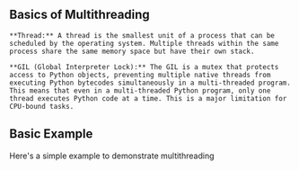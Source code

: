 ## Basics of Multithreading

    **Thread:** A thread is the smallest unit of a process that can be scheduled by the operating system. Multiple threads within the same process share the same memory space but have their own stack.

    **GIL (Global Interpreter Lock):** The GIL is a mutex that protects access to Python objects, preventing multiple native threads from executing Python bytecodes simultaneously in a multi-threaded program. This means that even in a multi-threaded Python program, only one thread executes Python code at a time. This is a major limitation for CPU-bound tasks.


## Basic Example

Here's a simple example to demonstrate multithreading
